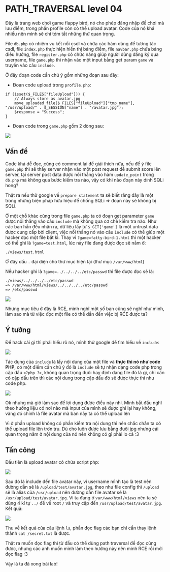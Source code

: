 # PATH_TRAVERSAL level 04 

Đây là trang web chơi game flappy bird, nó cho phép đăng nhập để chơi mà lưu điểm, trong phần profile còn có thể upload avatar. Code của nó khá nhiều nên mình sẽ chỉ tóm tắt những thứ quan trọng.

File `db.php` có nhiệm vụ kết nối csdl và chứa các hàm dùng để tương tác csdl, file `index.php` thực hiện hiển thị bảng điểm, file `navbar.php` chứa bảng điều hướng, file `register.php` có chức năng giúp người dùng đăng ký qua username, file `game.php` thì nhận vào một input bằng get param `game` và truyền vào câu `include`.

Ở đây đoạn code cần chú ý gồm những đoạn sau đây: 
* Đoạn code upload trong `profile.php`:
```
if (isset($_FILES["fileUpload"])) {
    // Always store as avatar.jpg
    move_uploaded_file($_FILES["fileUpload"]["tmp_name"], "/usr/upload/" . $_SESSION["name"] . "/avatar.jpg");
    $response = "Success";
}
```
* Đoạn code trong `game.php` gồm 2 dòng sau:

![](https://i.imgur.com/mUK0NPn.png)

## Vấn đề

Code khá dễ đọc, cũng có comment lại để giải thích nữa, nếu để ý file `game.php` thì sẽ thấy server nhận vào một post request để submit score lên server, tại server post data được nối thẳng vào hàm `update_point` trong `db.php` mà không qua bước kiểm tra nào, vậy có khi nào đoạn này dính SQLi hong?

Thật ra nếu thử google về `prepare statement` ta sẽ biết rằng đây là một trong những biện pháp hữu hiệu để chống SQLi => đoạn này sẽ không bị SQLi.


Ở một chỗ khác cũng trong file `game.php` ta có đoạn get parameter `game` được nối thẳng vào câu `include` mà không qua cơ chế kiểm tra nào. Như các bạn hẳn đều nhận ra, dữ liệu lấy từ `$_GET['game']` là một untrust data được cung cấp bởi client, việc nối thẳng nó vào câu `include` có thể giúp một hacker đọc một file bất kì. Thay vì `?game=fatty-bird-1.html` thì một hacker có thể ghi là `?game=test.html`, lúc này file đang được đọc sẽ nằm ở:
```
./views/test.html
```
Ở đây dấu `.` đại diện cho thư mục hiện tại (thư mục `/var/www/html`)

Nếu hacker ghi là `?game=../../../../etc/passwd` thì file được đọc sẽ là:
```
./views/../../../../etc/passwd 
=> /var/www/html/views/../../../../etc/passwd 
=> /etc/passwd
```
![](https://i.imgur.com/3gmINWB.png)

Nhưng mục tiêu ở đây là RCE, mình nghĩ một số bạn cũng sẽ nghĩ như mình, làm sao mà từ việc đọc một file có thể dẫn đến việc bị RCE được ta?

## Ý tưởng

Để hack cái gì thì phải hiểu rõ nó, mình thử google để tìm hiểu về `include`:

![](https://i.imgur.com/OjZwV32.png)

Tác dụng của `include` là lấy nội dung của một file và **thực thi nó như code PHP**, có một điểm cần chú ý đó là `include` sẽ tự nhận dạng code php trong cặp dấu `<?php ?>`, không quan trọng đuôi hay định dạng file đó là gì, chỉ cần có cặp dấu trên thì các nội dung trong cặp dấu đó sẽ được thực thi như code php.

![](https://i.imgur.com/eaYHnMz.png)

Ok nhưng mà giờ làm sao để lợi dụng được điều này nhỉ. Mình bắt đầu nghĩ theo hướng liệu có nơi nào mà input của mình sẽ được ghi lại hay không, vâng đó chính là file avatar mà ban nãy ta có thể upload lên

Vì ở phần upload không có phần kiểm tra nội dung thì nên chắc chắn ta có thể upload file lên trơn tru. Dù cho luôn được lưu bằng đuôi jpg nhưng cái quan trọng nằm ở nội dung của nó nên không có gì phải lo cả :3

## Tấn công

Đầu tiên là upload avatar có chứa script php:

![](https://i.imgur.com/f0rZ4vw.png)

Sau đó là include đến file avatar này, vì username mình tạo là test nên đường dẫn sẽ là `/upload/test/avatar.jpg`, theo như file config thì `/upload` sẽ là alias của `/usr/upload` nên đường dẫn file avatar sẽ là `/usr/upload/test/avatar.jpg`. Vì ta đang ở `var/www/html/views` nên ta sẽ dùng 4 kí tự `../` để về root `/` và truy cập đến `/usr/upload/test/avatar.jpg`. Kết quả:

![](https://i.imgur.com/wTA5RPG.png)

Thu về kết quả của câu lệnh `ls`, phần đọc flag các bạn chỉ cần thay lệnh thành `cat /secret.txt` là được.

Thật ra muốn đọc flag thì từ đầu có thể dùng path traversal để đọc cũng được, nhưng các anh muốn mình làm theo hướng này nên mình RCE rồi mới đọc flag :3

Vậy là ta đã xong bài lab!
